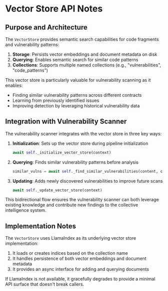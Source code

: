 # Vector Store API Notes

## Purpose and Architecture

The `VectorStore` provides semantic search capabilities for code fragments and vulnerability patterns:

1. **Storage**: Persists vector embeddings and document metadata on disk
2. **Querying**: Enables semantic search for similar code patterns
3. **Collections**: Supports multiple named collections (e.g., "vulnerabilities", "code_patterns")

This vector store is particularly valuable for vulnerability scanning as it enables:
- Finding similar vulnerability patterns across different contracts
- Learning from previously identified issues
- Improving detection by leveraging historical vulnerability data

## Integration with Vulnerability Scanner

The vulnerability scanner integrates with the vector store in three key ways:

1. **Initialization**: Sets up the vector store during pipeline initialization
   ```python
   await self._initialize_vector_store(context)
   ```

2. **Querying**: Finds similar vulnerability patterns before analysis
   ```python
   similar_vulns = await self._find_similar_vulnerabilities(content, contract_context)
   ```

3. **Updating**: Adds newly discovered vulnerabilities to improve future scans
   ```python
   await self._update_vector_store(context)
   ```

This bidirectional flow ensures the vulnerability scanner can both leverage existing knowledge and contribute new findings to the collective intelligence system.

## Implementation Notes

The `VectorStore` uses LlamaIndex as its underlying vector store implementation:

1. It loads or creates indices based on the collection name
2. It handles persistence of both vector embeddings and document metadata
3. It provides an async interface for adding and querying documents

If LlamaIndex is not available, it gracefully degrades to provide a minimal API surface that doesn't break callers.
